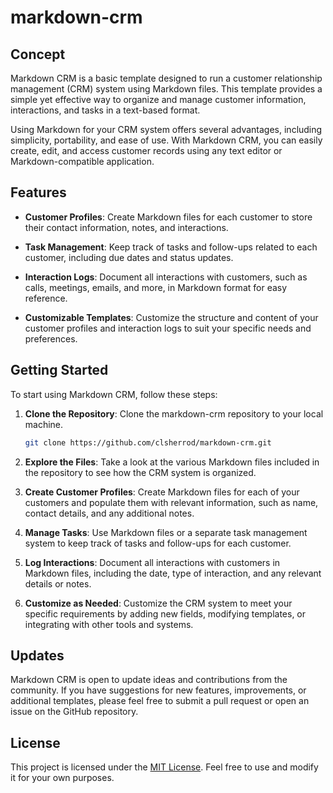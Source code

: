 # markdown-crm

## Concept

Markdown CRM is a basic template designed to run a customer relationship management (CRM) system using Markdown files. This template provides a simple yet effective way to organize and manage customer information, interactions, and tasks in a text-based format.

Using Markdown for your CRM system offers several advantages, including simplicity, portability, and ease of use. With Markdown CRM, you can easily create, edit, and access customer records using any text editor or Markdown-compatible application.

## Features

- **Customer Profiles**: Create Markdown files for each customer to store their contact information, notes, and interactions.

- **Task Management**: Keep track of tasks and follow-ups related to each customer, including due dates and status updates.

- **Interaction Logs**: Document all interactions with customers, such as calls, meetings, emails, and more, in Markdown format for easy reference.

- **Customizable Templates**: Customize the structure and content of your customer profiles and interaction logs to suit your specific needs and preferences.

## Getting Started

To start using Markdown CRM, follow these steps:

1. **Clone the Repository**: Clone the markdown-crm repository to your local machine.

    ```bash
    git clone https://github.com/clsherrod/markdown-crm.git
    ```

2. **Explore the Files**: Take a look at the various Markdown files included in the repository to see how the CRM system is organized.

3. **Create Customer Profiles**: Create Markdown files for each of your customers and populate them with relevant information, such as name, contact details, and any additional notes.

4. **Manage Tasks**: Use Markdown files or a separate task management system to keep track of tasks and follow-ups for each customer.

5. **Log Interactions**: Document all interactions with customers in Markdown files, including the date, type of interaction, and any relevant details or notes.

6. **Customize as Needed**: Customize the CRM system to meet your specific requirements by adding new fields, modifying templates, or integrating with other tools and systems.

## Updates

Markdown CRM is open to update ideas and contributions from the community. If you have suggestions for new features, improvements, or additional templates, please feel free to submit a pull request or open an issue on the GitHub repository.

## License

This project is licensed under the [MIT License](LICENSE). Feel free to use and modify it for your own purposes.
